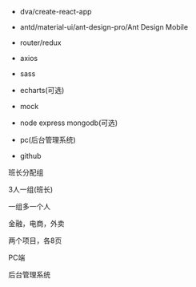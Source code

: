 - dva/create-react-app
- antd/material-ui/ant-design-pro/Ant Design Mobile
- router/redux
- axios
- sass
- echarts(可选)

- mock
- node express mongodb(可选)
- pc(后台管理系统)
- github

班长分配组

3人一组(班长)

一组多一个人

金融，电商，外卖

两个项目，各8页

PC端

后台管理系统